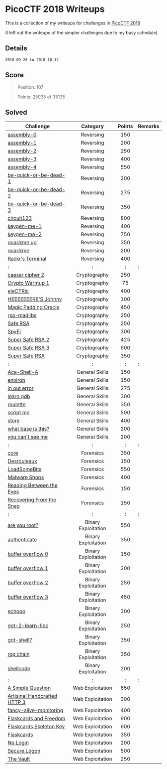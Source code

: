 # PicoCTF 2018 Writeups

This is a collection of my writeups for challenges in [PicoCTF 2018](https://2018game.picoctf.com/)

(I left out the writeups of the simpler challenges due to my busy schedule)

## Details
	
	2018-09-28 to 2018-10-12

## Score

> Position: 107 

> Points: 25035 of 35135

## Solved
Challenge | Category | Points | Remarks
----------|:--------:|:------:| -------
[assembly-0](./Solved/assembly_0) | Reversing | 150 | 
[assembly-1](./Solved/assembly_1) | Reversing | 200 | 
[assembly-2](./Solved/assembly_2) | Reversing | 250 | 
[assembly-3](./Solved/assembly_3) | Reversing | 400 | 
[assembly-4](./Solved/assembly_4) | Reversing | 550 | 
[be-quick-or-be-dead-1](./Solved/be_quick_or_be_dead_1) | Reversing | 200 | 
[be-quick-or-be-dead-2](./Solved/be_quick_or_be_dead_2) | Reversing | 275 | 
[be-quick-or-be-dead-3](./Solved/be_quick_or_be_dead_3) | Reversing | 350 | 
[circuit123](./Solved/circuit123) | Reversing | 800 | 
[keygen-me-1](./Solved/keygen_me_1) | Reversing | 400 | 
[keygen-me-2](./Solved/keygen_me_2) | Reversing | 750 | 
[quackme up](./Solved/quackme_up) | Reversing | 350 | 
[quackme](./Solved/quackme) | Reversing | 200 | 
[Radix's Terminal](./Solved/Radix_s_Terminal) | Reversing | 400 | 
: | : | : | :
[caesar cipher 2](./Solved/caesar_cipher_2) | Cryptography | 250 | 
[Crypto Warmup 1](./Solved/Crypto_Warmup_1) | Cryptography | 75 | 
[eleCTRic](./Solved/eleCTRic) | Cryptography | 400 | 
[HEEEEEEERE'S Johnny](./Solved/HEEEEEEERE_S_Johnny) | Cryptography | 100 | 
[Magic Padding Oracle](./Solved/Magic_Padding_Oracle) | Cryptography | 450 | 
[rsa-madlibs](./Solved/rsa_madlibs) | Cryptography | 250 | 
[Safe RSA](./Solved/Safe_RSA) | Cryptography | 250 | 
[SpyFi](./Solved/SpyFi) | Cryptography | 300 | 
[Super Safe RSA 2](./Solved/Super_Safe_RSA_2) | Cryptography | 425 | 
[Super Safe RSA 3](./Solved/Super_Safe_RSA_3) | Cryptography | 600 | 
[Super Safe RSA](./Solved/Super_Safe_RSA) | Cryptography | 350 | 
: | : | : | :
[Aca-Shell-A](./Solved/Aca_Shell_A) | General Skills | 150 | 
[environ](./Solved/environ) | General Skills | 150 | 
[in out error](./Solved/in_out_error) | General Skills | 275 | 
[learn gdb](./Solved/learn_gdb) | General Skills | 300 | 
[roulette](./Solved/roulette) | General Skills | 350 | 
[script me](./Solved/script_me) | General Skills | 500 | 
[store](./Solved/store) | General Skills | 400 | 
[what base is this?](./Solved/what_base_is_this) | General Skills | 200 | 
[you can't see me](./Solved/you_can_t_see_me) | General Skills | 200 | 
: | : | : | :
[core](./Solved/core) | Forensics | 350 | 
[Desrouleaux](./Solved/Desrouleaux) | Forensics | 150 | 
[LoadSomeBits](./Solved/LoadSomeBits) | Forensics | 550 | 
[Malware Shops](./Solved/Malware_Shops) | Forensics | 400 | 
[Reading Between the Eyes](./Solved/Reading_Between_the_Eyes) | Forensics | 150 | 
[Recovering From the Snap](./Solved/Recovering_From_the_Snap) | Forensics | 150 | 
: | : | : | :
[are you root?](./Solved/are_you_root) | Binary Exploitation | 550 | 
[authenticate](./Solved/authenticate) | Binary Exploitation | 350 | 
[buffer overflow 0](./Solved/buffer_overflow_0) | Binary Exploitation | 150 | 
[buffer overflow 1](./Solved/buffer_overflow_1) | Binary Exploitation | 200 | 
[buffer overflow 2](./Solved/buffer_overflow_2) | Binary Exploitation | 250 | 
[buffer overflow 3](./Solved/buffer_overflow_3) | Binary Exploitation | 450 | 
[echooo](./Solved/echooo) | Binary Exploitation | 300 | 
[got-2-learn-libc](./Solved/got_2_learn_libc) | Binary Exploitation | 250 | 
[got-shell?](./Solved/got_shell) | Binary Exploitation | 350 | 
[rop chain](./Solved/rop_chain) | Binary Exploitation | 350 | 
[shellcode](./Solved/shellcode) | Binary Exploitation | 200 | 
: | : | : | :
[A Simple Question](./Solved/A_Simple_Question) | Web Exploitation | 650 | 
[Artisinal Handcrafted HTTP 3](./Solved/Artisinal_Handcrafted_HTTP_3) | Web Exploitation | 300 | 
[fancy-alive-monitoring](./Solved/fancy_alive_monitoring) | Web Exploitation | 400 | 
[Flaskcards and Freedom](./Solved/Flaskcards_and_Freedom) | Web Exploitation | 900 | 
[Flaskcards Skeleton Key](./Solved/Flaskcards_Skeleton_Key) | Web Exploitation | 600 | 
[Flaskcards](./Solved/Flaskcards) | Web Exploitation | 350 | 
[No Login](./Solved/No_Login) | Web Exploitation | 200 | 
[Secure Logon](./Solved/Secure_Logon) | Web Exploitation | 500 | 
[The Vault](./Solved/The_Vault) | Web Exploitation | 250 | 
